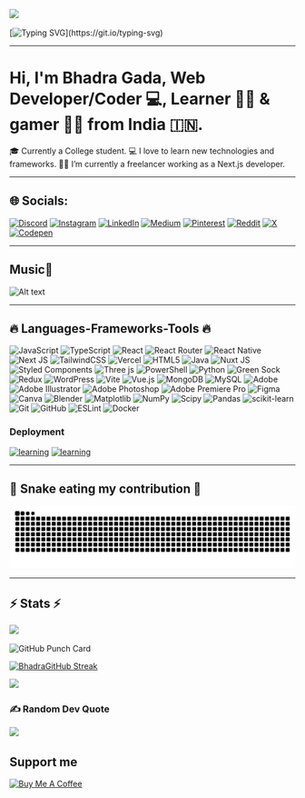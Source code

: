 ![](https://komarev.com/ghpvc/?username=bhadraagada)

[![Typing SVG](https://readme-typing-svg.demolab.com?font=Fira+Code&pause=1000&width=435&lines=Hi+There!!%F0%9F%91%8B;Myself+Bhadra!)](https://git.io/typing-svg)

---


# Hi, I'm Bhadra Gada, Web Developer/Coder 💻, Learner 👨‍💻 & gamer 🦸‍♂️ from India 🇮🇳.

🎓 Currently a College student.
💻 I love to learn new technologies and frameworks.
🧑‍💼 I’m currently a freelancer working as a Next.js developer.

---


## 🌐 Socials:
[![Discord](https://img.shields.io/badge/Discord-%237289DA.svg?logo=discord&logoColor=white)](https://discord.gg/afufM2rp)
[![Instagram](https://img.shields.io/badge/Instagram-%23E4405F.svg?logo=Instagram&logoColor=white)](https://instagram.com/bhadraagada)
[![LinkedIn](https://img.shields.io/badge/LinkedIn-%230077B5.svg?logo=linkedin&logoColor=white)](https://linkedin.com/in/Bhadra-Gada)
[![Medium](https://img.shields.io/badge/Medium-12100E?logo=medium&logoColor=white)](https://medium.com/@bhadragada)
[![Pinterest](https://img.shields.io/badge/Pinterest-%23E60023.svg?logo=Pinterest&logoColor=white)](https://pinterest.com/bhadra_1)
[![Reddit](https://img.shields.io/badge/Reddit-%23FF4500.svg?logo=Reddit&logoColor=white)](https://reddit.com/user/u/Previous_Comparsion6)
[![X](https://img.shields.io/badge/X-black.svg?logo=X&logoColor=white)](https://x.com/Bhadra2069457)
[![Codepen](https://img.shields.io/badge/Codepen-000000?style=for-the-badge&logo=codepen&logoColor=white)](https://codepen.io/Bhadra-design)

---
## Music🕺

![Alt text](https://spotify-recently-played-readme.vercel.app/api?user=31rbqtzz5p6ribtrr74cst4x6qau&width=1000)

---

## 🔥 Languages-Frameworks-Tools 🔥

![JavaScript](https://img.shields.io/badge/javascript-%23323330.svg?style=for-the-badge&logo=javascript&logoColor=%23F7DF1E) ![TypeScript](https://img.shields.io/badge/typescript-%23007ACC.svg?style=for-the-badge&logo=typescript&logoColor=white) ![React](https://img.shields.io/badge/react-%2320232a.svg?style=for-the-badge&logo=react&logoColor=%2361DAFB) ![React Router](https://img.shields.io/badge/React_Router-CA4245?style=for-the-badge&logo=react-router&logoColor=white) ![React Native](https://img.shields.io/badge/react_native-%2320232a.svg?style=for-the-badge&logo=react&logoColor=%2361DAFB) ![Next JS](https://img.shields.io/badge/Next-black?style=for-the-badge&logo=next.js&logoColor=white) ![TailwindCSS](https://img.shields.io/badge/tailwindcss-%2338B2AC.svg?style=for-the-badge&logo=tailwind-css&logoColor=white)
![Vercel](https://img.shields.io/badge/vercel-%23000000.svg?style=for-the-badge&logo=vercel&logoColor=white) ![HTML5](https://img.shields.io/badge/html5-%23E34F26.svg?style=for-the-badge&logo=html5&logoColor=white) ![Java](https://img.shields.io/badge/java-%23ED8B00.svg?style=for-the-badge&logo=openjdk&logoColor=white) ![Nuxt JS](https://img.shields.io/badge/Nuxt-002E3B?style=for-the-badge&logo=nuxt.js&logoColor=#00DC82) ![Styled Components](https://img.shields.io/badge/styled--components-DB7093?style=for-the-badge&logo=styled-components&logoColor=white) ![Three js](https://img.shields.io/badge/threejs-black?style=for-the-badge&logo=three.js&logoColor=white) ![PowerShell](https://img.shields.io/badge/PowerShell-%235391FE.svg?style=for-the-badge&logo=powershell&logoColor=white) ![Python](https://img.shields.io/badge/python-3670A0?style=for-the-badge&logo=python&logoColor=ffdd54) ![Green Sock](https://img.shields.io/badge/green%20sock-88CE02?style=for-the-badge&logo=greensock&logoColor=white) ![Redux](https://img.shields.io/badge/redux-%23593d88.svg?style=for-the-badge&logo=redux&logoColor=white)
![WordPress](https://img.shields.io/badge/WordPress-%23117AC9.svg?style=for-the-badge&logo=WordPress&logoColor=white) ![Vite](https://img.shields.io/badge/vite-%23646CFF.svg?style=for-the-badge&logo=vite&logoColor=white) ![Vue.js](https://img.shields.io/badge/vue.js-%2335495e.svg?style=for-the-badge&logo=vuedotjs&logoColor=%234FC08D) ![MongoDB](https://img.shields.io/badge/MongoDB-%234ea94b.svg?style=for-the-badge&logo=mongodb&logoColor=white) ![MySQL](https://img.shields.io/badge/mysql-4479A1.svg?style=for-the-badge&logo=mysql&logoColor=white) ![Adobe](https://img.shields.io/badge/adobe-%23FF0000.svg?style=for-the-badge&logo=adobe&logoColor=white) ![Adobe Illustrator](https://img.shields.io/badge/adobe%20illustrator-%23FF9A00.svg?style=for-the-badge&logo=adobe%20illustrator&logoColor=white) ![Adobe Photoshop](https://img.shields.io/badge/adobe%20photoshop-%2331A8FF.svg?style=for-the-badge&logo=adobe%20photoshop&logoColor=white)
![Adobe Premiere Pro](https://img.shields.io/badge/Adobe%20Premiere%20Pro-9999FF.svg?style=for-the-badge&logo=Adobe%20Premiere%20Pro&logoColor=white) ![Figma](https://img.shields.io/badge/figma-%23F24E1E.svg?style=for-the-badge&logo=figma&logoColor=white) ![Canva](https://img.shields.io/badge/Canva-%2300C4CC.svg?style=for-the-badge&logo=Canva&logoColor=white) ![Blender](https://img.shields.io/badge/blender-%23F5792A.svg?style=for-the-badge&logo=blender&logoColor=white) ![Matplotlib](https://img.shields.io/badge/Matplotlib-%23ffffff.svg?style=for-the-badge&logo=Matplotlib&logoColor=black) ![NumPy](https://img.shields.io/badge/numpy-%23013243.svg?style=for-the-badge&logo=numpy&logoColor=white) ![Scipy](https://img.shields.io/badge/SciPy-%230C55A5.svg?style=for-the-badge&logo=scipy&logoColor=%white) ![Pandas](https://img.shields.io/badge/pandas-%23150458.svg?style=for-the-badge&logo=pandas&logoColor=white)
![scikit-learn](https://img.shields.io/badge/scikit--learn-%23F7931E.svg?style=for-the-badge&logo=scikit-learn&logoColor=white) ![Git](https://img.shields.io/badge/git-%23F05033.svg?style=for-the-badge&logo=git&logoColor=white) ![GitHub](https://img.shields.io/badge/github-%23121011.svg?style=for-the-badge&logo=github&logoColor=white) ![ESLint](https://img.shields.io/badge/ESLint-4B3263?style=for-the-badge&logo=eslint&logoColor=white) ![Docker](https://img.shields.io/badge/docker-%230db7ed.svg?style=for-the-badge&logo=docker&logoColor=white)

### Deployment

[![learning](https://skillicons.dev/icons?i=planetscale%2Cvercel%2Cnetlify)](https://skillicons.dev)
[![learning](https://img.shields.io/badge/Log-Alert-ca3e54?labelColor=5512ca&style=for-the-badge)](https://www.logalert.app)

---

## 🐍 Snake eating my contribution 🐍

![snake](https://github.com/bhadraagada/bhadraagada/blob/output/github-contribution-grid-snake-dark.svg)

---

## ⚡ Stats ⚡
![](https://github-readme-stats.vercel.app/api/top-langs/?username=bhadraagada&theme=dark&hide_border=false&include_all_commits=true&count_private=true&layout=compact)

![GitHub Punch Card](https://punchcardwidget.vercel.app/api/punchcard?user=bhadraagada)

[![BhadraGitHub Streak](https://streak-stats.demolab.com?user=bhadraagada&theme=dark&hide_border=true)](https://git.io/streak-stats)

![](https://github-readme-stats.vercel.app/api?username=bhadraagada&theme=dark&hide_border=false&include_all_commits=true&count_private=true)

### ✍️ Random Dev Quote
![](https://quotes-github-readme.vercel.app/api?type=horizontal&theme=radical)

## Support me 
[![Buy Me A Coffee](https://img.shields.io/badge/Buy%20Me%20A%20Coffee-FFDD00?style=for-the-badge&logo=buy-me-a-coffee&logoColor=black)](https://www.buymeacoffee.com/bhadraagada)
